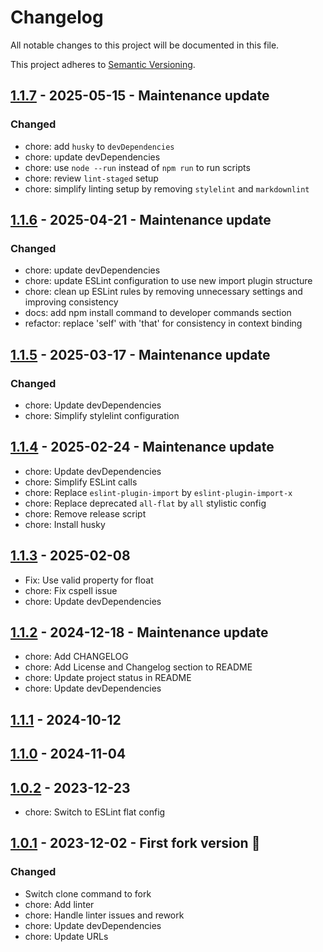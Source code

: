 # Changelog

All notable changes to this project will be documented in this file.

This project adheres to [Semantic Versioning](https://semver.org/spec/v2.0.0.html).

## [1.1.7](https://github.com/KristjanESPERANTO/MMM-EasyPix/compare/v1.1.6...v1.1.7) - 2025-05-15 - Maintenance update

### Changed

- chore: add `husky` to `devDependencies`
- chore: update devDependencies
- chore: use `node --run` instead of `npm run` to run scripts
- chore: review `lint-staged` setup
- chore: simplify linting setup by removing `stylelint` and `markdownlint`

## [1.1.6](https://github.com/KristjanESPERANTO/MMM-EasyPix/compare/v1.1.5...v1.1.6) - 2025-04-21 - Maintenance update

### Changed

- chore: update devDependencies
- chore: update ESLint configuration to use new import plugin structure
- chore: clean up ESLint rules by removing unnecessary settings and improving consistency
- docs: add npm install command to developer commands section
- refactor: replace 'self' with 'that' for consistency in context binding

## [1.1.5](https://github.com/KristjanESPERANTO/MMM-EasyPix/compare/v1.1.4...v1.1.5) - 2025-03-17 - Maintenance update

### Changed

- chore: Update devDependencies
- chore: Simplify stylelint configuration

## [1.1.4](https://github.com/KristjanESPERANTO/MMM-EasyPix/compare/v1.1.3...v1.1.4) - 2025-02-24 - Maintenance update

- chore: Update devDependencies
- chore: Simplify ESLint calls
- chore: Replace `eslint-plugin-import` by `eslint-plugin-import-x`
- chore: Replace deprecated `all-flat` by `all` stylistic config
- chore: Remove release script
- chore: Install husky

## [1.1.3](https://github.com/KristjanESPERANTO/MMM-EasyPix/compare/v1.1.2...v1.1.3) - 2025-02-08

- Fix: Use valid property for float
- chore: Fix cspell issue
- chore: Update devDependencies

## [1.1.2](https://github.com/KristjanESPERANTO/MMM-EasyPix/compare/v1.1.1...v1.1.2) - 2024-12-18 - Maintenance update

- chore: Add CHANGELOG
- chore: Add License and Changelog section to README
- chore: Update project status in README
- chore: Update devDependencies

## [1.1.1](https://github.com/KristjanESPERANTO/MMM-EasyPix/compare/v1.1.0...v1.1.1) - 2024-10-12

## [1.1.0](https://github.com/KristjanESPERANTO/MMM-EasyPix/compare/v1.0.2...v1.1.0) - 2024-11-04

## [1.0.2](https://github.com/KristjanESPERANTO/MMM-EasyPix/compare/v1.0.1...v1.0.2) - 2023-12-23

- chore: Switch to ESLint flat config

## [1.0.1](https://github.com/KristjanESPERANTO/MMM-EasyPix/compare/v1.0.0...v1.0.1) - 2023-12-02 - First fork version 🚀

### Changed

- Switch clone command to fork
- chore: Add linter
- chore: Handle linter issues and rework
- chore: Update devDependencies
- chore: Update URLs
